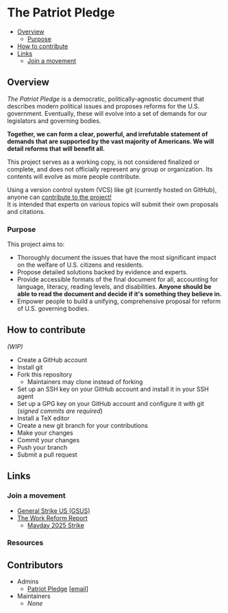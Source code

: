# The Patriot Pledge
- [Overview](#overview)
  - [Purpose](#purpose)
- [How to contribute](#how-to-contribute)
- [Links](#links)
  - [Join a movement](#join-a-movement)

## Overview

*The Patriot Pledge* is a democratic, politically-agnostic document that describes modern political issues and proposes reforms for the U.S. government. Eventually, these will evolve into a set of demands for our legislators and governing bodies.  

**Together, we can form a clear, powerful, and irrefutable statement of demands that are supported by the vast majority of Americans. We will detail reforms that will benefit all.**

This project serves as a working copy, is not considered finalized or complete, and does not officially represent any group or organization. Its contents will evolve as more people contribute.

Using a version control system (VCS) like git (currently hosted on GitHub), anyone can [contribute to the project!](#how-to-contribute)  
It is intended that experts on various topics will submit their own proposals and citations.

### Purpose

This project aims to:
- Thoroughly document the issues that have the most significant impact on the welfare of U.S. citizens and residents.
- Propose detailed solutions backed by evidence and experts.
- Provide accessible formats of the final document for all, accounting for language, literacy, reading levels, and disabilities. **Anyone should be able to read the document and decide if it's something they believe in.**
- Empower people to build a unifying, comprehensive proposal for reform of U.S. governing bodies.


## How to contribute
*(WIP)*

- Create a GitHub account
- Install git
- Fork this repository
  - Maintainers may clone instead of forking
- Set up an SSH key on your GitHub account and install it in your SSH agent
- Set up a GPG key on your GitHub account and configure it with git (*signed commits are required*)
- Install a TeX editor
- Create a new git branch for your contributions
- Make your changes
- Commit your changes
- Push your branch
- Submit a pull request


## Links
### Join a movement
- [General Strike US (GSUS)](https://generalstrikeus.com/)
- [The Work Reform Report](https://workreform.us/)
  - [Mayday 2025 Strike](https://workreform.us/MAYDAY-2025-STRIKE)

### Resources

## Contributors
- Admins
  - [Patriot Pledge](https://github.com/patriot-pledge) [[email](mailto:patriotpledgeusa@gmail.com)]
- Maintainers
  - *None*
